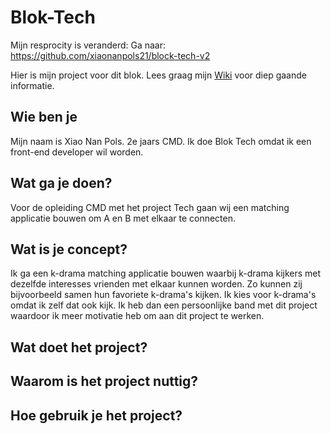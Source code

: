 # Blok-Tech
Mijn resprocity is veranderd: Ga naar: https://github.com/xiaonanpols21/block-tech-v2

Hier is mijn project voor dit blok. Lees graag mijn [Wiki](https://github.com/xiaonanpols21/blok-tech/wiki) voor diep gaande informatie.

## Wie ben je
Mijn naam is Xiao Nan Pols. 2e jaars CMD. Ik doe Blok Tech omdat ik een front-end developer wil worden.

## Wat ga je doen?
Voor de opleiding CMD met het project Tech gaan wij een matching applicatie bouwen om A en B met elkaar te connecten. 

## Wat is je concept?
Ik ga een k-drama matching applicatie bouwen waarbij k-drama kijkers met dezelfde interesses vrienden met elkaar kunnen worden. Zo kunnen zij bijvoorbeeld samen hun favoriete k-drama's kijken. 
Ik kies voor k-drama's omdat ik zelf dat ook kijk. Ik heb dan een persoonlijke band met dit project waardoor ik meer motivatie heb om aan dit project te werken. 

## Wat doet het project?

## Waarom is het project nuttig?

## Hoe gebruik je het project?